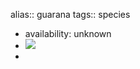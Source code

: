 alias:: guarana
tags:: species
- availability: unknown
- ![](https://peach-geographical-bat-397.mypinata.cloud/ipfs/QmS46XNPGP24VCA1aCEnW2vE9Jy4hJinYRy21ZBfCp5kZd)
-